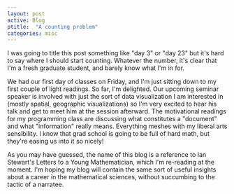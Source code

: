 ```yaml
---
layout: post
active: Blog
ptitle:  "A counting problem" 
categories: misc
---
```


I was going to title this post something like "day 3" or "day 23" but it's hard to say where I should start counting. Whatever the number, it's clear that I'm a fresh graduate student, and barely know what I'm in for.
<!--more-->

We had our first day of classes on Friday, and I'm just sitting down to my first couple of light readings. So far, I'm delighted. Our upcoming seminar speaker is involved with just the sort of data visualization I am interested in (mostly spatial, geographic visualizations) so I'm very excited to hear his talk and get to meet him at the session afterward. The motivational readings for my programming class are discussing what constitutes a "document" and what "information" really means. Everything meshes with my liberal arts sensibility. I know that grad school is going to be full of hard math, but they're easing us into it so nicely!

As you may have guessed, the name of this blog is a reference to Ian Stewart's Letters to a Young Mathematician, which I'm re-reading at the moment. I'm hoping my blog will contain the same sort of useful insights about a career in the mathematical sciences, without succumbing to the tactic of a narratee.